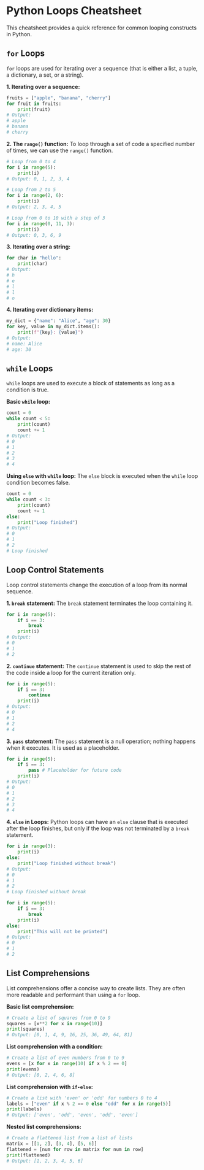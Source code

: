 # Python Loops Cheatsheet

This cheatsheet provides a quick reference for common looping constructs in Python.

## `for` Loops

`for` loops are used for iterating over a sequence (that is either a list, a tuple, a dictionary, a set, or a string).

**1. Iterating over a sequence:**
```python
fruits = ["apple", "banana", "cherry"]
for fruit in fruits:
    print(fruit)
# Output:
# apple
# banana
# cherry
```

**2. The `range()` function:**
To loop through a set of code a specified number of times, we can use the `range()` function.
```python
# Loop from 0 to 4
for i in range(5):
    print(i)
# Output: 0, 1, 2, 3, 4

# Loop from 2 to 5
for i in range(2, 6):
    print(i)
# Output: 2, 3, 4, 5

# Loop from 0 to 10 with a step of 3
for i in range(0, 11, 3):
    print(i)
# Output: 0, 3, 6, 9
```

**3. Iterating over a string:**
```python
for char in "hello":
    print(char)
# Output:
# h
# e
# l
# l
# o
```

**4. Iterating over dictionary items:**
```python
my_dict = {"name": "Alice", "age": 30}
for key, value in my_dict.items():
    print(f"{key}: {value}")
# Output:
# name: Alice
# age: 30
```

## `while` Loops

`while` loops are used to execute a block of statements as long as a condition is true.

**Basic `while` loop:**
```python
count = 0
while count < 5:
    print(count)
    count += 1
# Output:
# 0
# 1
# 2
# 3
# 4
```

**Using `else` with `while` loop:**
The `else` block is executed when the `while` loop condition becomes false.
```python
count = 0
while count < 3:
    print(count)
    count += 1
else:
    print("Loop finished")
# Output:
# 0
# 1
# 2
# Loop finished
```

## Loop Control Statements

Loop control statements change the execution of a loop from its normal sequence.

**1. `break` statement:**
The `break` statement terminates the loop containing it.
```python
for i in range(5):
    if i == 3:
        break
    print(i)
# Output:
# 0
# 1
# 2
```

**2. `continue` statement:**
The `continue` statement is used to skip the rest of the code inside a loop for the current iteration only.
```python
for i in range(5):
    if i == 3:
        continue
    print(i)
# Output:
# 0
# 1
# 2
# 4
```

**3. `pass` statement:**
The `pass` statement is a null operation; nothing happens when it executes. It is used as a placeholder.
```python
for i in range(5):
    if i == 3:
        pass # Placeholder for future code
    print(i)
# Output:
# 0
# 1
# 2
# 3
# 4
```

**4. `else` in Loops:**
Python loops can have an `else` clause that is executed after the loop finishes, but only if the loop was not terminated by a `break` statement.
```python
for i in range(3):
    print(i)
else:
    print("Loop finished without break")
# Output:
# 0
# 1
# 2
# Loop finished without break

for i in range(5):
    if i == 3:
        break
    print(i)
else:
    print("This will not be printed")
# Output:
# 0
# 1
# 2
```

## List Comprehensions

List comprehensions offer a concise way to create lists. They are often more readable and performant than using a `for` loop.

**Basic list comprehension:**
```python
# Create a list of squares from 0 to 9
squares = [x**2 for x in range(10)]
print(squares)
# Output: [0, 1, 4, 9, 16, 25, 36, 49, 64, 81]
```

**List comprehension with a condition:**
```python
# Create a list of even numbers from 0 to 9
evens = [x for x in range(10) if x % 2 == 0]
print(evens)
# Output: [0, 2, 4, 6, 8]
```

**List comprehension with `if-else`:**
```python
# Create a list with 'even' or 'odd' for numbers 0 to 4
labels = ["even" if x % 2 == 0 else "odd" for x in range(5)]
print(labels)
# Output: ['even', 'odd', 'even', 'odd', 'even']
```

**Nested list comprehensions:**
```python
# Create a flattened list from a list of lists
matrix = [[1, 2], [3, 4], [5, 6]]
flattened = [num for row in matrix for num in row]
print(flattened)
# Output: [1, 2, 3, 4, 5, 6]
```
